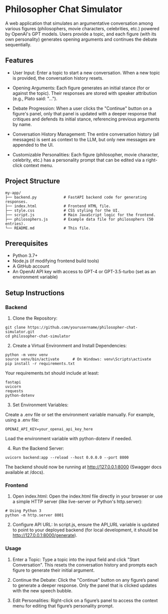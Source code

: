 # **Philosopher Chat Simulator**

A web application that simulates an argumentative conversation among various figures (philosophers, movie characters, celebrities, etc.) powered by OpenAI's GPT models. Users provide a topic, and each figure (with its own personality) generates opening arguments and continues the debate sequentially.

## Features

- User Input:
Enter a topic to start a new conversation. When a new topic is provided, the conversation history resets.

- Opening Arguments:
Each figure generates an initial stance (for or against the topic). Their responses are stored with speaker attribution (e.g., Plato said: "...").

- Debate Progression:
When a user clicks the "Continue" button on a figure's panel, only that panel is updated with a deeper response that critiques and defends its initial stance, referencing previous arguments by name.

- Conversation History Management:
The entire conversation history (all messages) is sent as context to the LLM, but only new messages are appended to the UI.

- Customizable Personalities:
Each figure (philosopher, movie character, celebrity, etc.) has a personality prompt that can be edited via a right-click context menu.

## Project Structure

```
my-app/
├── backend.py            # FastAPI backend code for generating responses.
├── index.html            # Frontend HTML file.
├── style.css             # CSS styling for the UI.
├── script.js             # Main JavaScript logic for the frontend.
├── philosophers.js       # Example data file for philosophers (50 entries).
└── README.md             # This file.
```

## Prerequisites

- Python 3.7+
- Node.js (if modifying frontend build tools)
- A GitHub account
- An OpenAI API key with access to GPT-4 or GPT-3.5-turbo (set as an environment variable)

## Setup Instructions

 ### Backend

1. Clone the Repository:

```
git clone https://github.com/yourusername/philosopher-chat-simulator.git
cd philosopher-chat-simulator
```

2. Create a Virtual Environment and Install Dependencies:

```
python -m venv venv
source venv/bin/activate      # On Windows: venv\Scripts\activate
pip install -r requirements.txt
```

Your requirements.txt should include at least:

```
fastapi
uvicorn
requests
python-dotenv
```

3. Set Environment Variables:

Create a .env file or set the environment variable manually. For example, using a .env file:

```
OPENAI_API_KEY=your_openai_api_key_here
```

Load the environment variable with python-dotenv if needed.

4. Run the Backend Server:

```
uvicorn backend:app --reload --host 0.0.0.0 --port 8000
```

The backend should now be running at http://127.0.0.1:8000 (Swagger docs available at /docs).

### Frontend

1. Open index.html:
Open the index.html file directly in your browser or use a simple HTTP server (like live-server or Python's http.server):

```
# Using Python 3
python -m http.server 8001
```

2. Configure API URL:
In script.js, ensure the API_URL variable is updated to point to your deployed backend (for local development, it should be http://127.0.0.1:8000/generate).

### Usage
1. Enter a Topic: 
Type a topic into the input field and click "Start Conversation". This resets the conversation history and prompts each figure to generate their initial argument.

2. Continue the Debate:
Click the "Continue" button on any figure’s panel to generate a deeper response. Only the panel that is clicked updates with the new speech bubble.

3. Edit Personalities:
Right-click on a figure’s panel to access the context menu for editing that figure’s personality prompt.